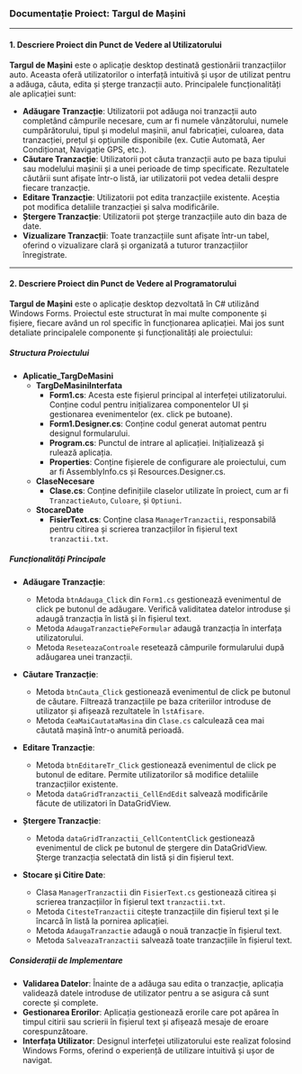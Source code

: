 ### Documentație Proiect: Targul de Mașini

---

#### 1. Descriere Proiect din Punct de Vedere al Utilizatorului

**Targul de Mașini** este o aplicație desktop destinată gestionării tranzacțiilor auto. Aceasta oferă utilizatorilor o interfață intuitivă și ușor de utilizat pentru a adăuga, căuta, edita și șterge tranzacții auto. Principalele funcționalități ale aplicației sunt:

- **Adăugare Tranzacție**: Utilizatorii pot adăuga noi tranzacții auto completând câmpurile necesare, cum ar fi numele vânzătorului, numele cumpărătorului, tipul și modelul mașinii, anul fabricației, culoarea, data tranzacției, prețul și opțiunile disponibile (ex. Cutie Automată, Aer Condiționat, Navigație GPS, etc.).
- **Căutare Tranzacție**: Utilizatorii pot căuta tranzacții auto pe baza tipului sau modelului mașinii și a unei perioade de timp specificate. Rezultatele căutării sunt afișate într-o listă, iar utilizatorii pot vedea detalii despre fiecare tranzacție.
- **Editare Tranzacție**: Utilizatorii pot edita tranzacțiile existente. Aceștia pot modifica detaliile tranzacției și salva modificările.
- **Ștergere Tranzacție**: Utilizatorii pot șterge tranzacțiile auto din baza de date.
- **Vizualizare Tranzacții**: Toate tranzacțiile sunt afișate într-un tabel, oferind o vizualizare clară și organizată a tuturor tranzacțiilor înregistrate.

---

#### 2. Descriere Proiect din Punct de Vedere al Programatorului

**Targul de Mașini** este o aplicație desktop dezvoltată în C# utilizând Windows Forms. Proiectul este structurat în mai multe componente și fișiere, fiecare având un rol specific în funcționarea aplicației. Mai jos sunt detaliate principalele componente și funcționalități ale proiectului:

##### Structura Proiectului

- **Aplicatie_TargDeMasini**
  - **TargDeMasiniInterfata**
    - **Form1.cs**: Acesta este fișierul principal al interfeței utilizatorului. Conține codul pentru inițializarea componentelor UI și gestionarea evenimentelor (ex. click pe butoane).
    - **Form1.Designer.cs**: Conține codul generat automat pentru designul formularului.
    - **Program.cs**: Punctul de intrare al aplicației. Inițializează și rulează aplicația.
    - **Properties**: Conține fișierele de configurare ale proiectului, cum ar fi AssemblyInfo.cs și Resources.Designer.cs.
  - **ClaseNecesare**
    - **Clase.cs**: Conține definițiile claselor utilizate în proiect, cum ar fi `TranzactieAuto`, `Culoare`, și `Optiuni`.
  - **StocareDate**
    - **FisierText.cs**: Conține clasa `ManagerTranzactii`, responsabilă pentru citirea și scrierea tranzacțiilor în fișierul text `tranzactii.txt`.

##### Funcționalități Principale

- **Adăugare Tranzacție**:
  - Metoda `btnAdauga_Click` din `Form1.cs` gestionează evenimentul de click pe butonul de adăugare. Verifică validitatea datelor introduse și adaugă tranzacția în listă și în fișierul text.
  - Metoda `AdaugaTranzactiePeFormular` adaugă tranzacția în interfața utilizatorului.
  - Metoda `ReseteazaControale` resetează câmpurile formularului după adăugarea unei tranzacții.

- **Căutare Tranzacție**:
  - Metoda `btnCauta_Click` gestionează evenimentul de click pe butonul de căutare. Filtrează tranzacțiile pe baza criteriilor introduse de utilizator și afișează rezultatele în `lstAfisare`.
  - Metoda `CeaMaiCautataMasina` din `Clase.cs` calculează cea mai căutată mașină într-o anumită perioadă.

- **Editare Tranzacție**:
  - Metoda `btnEditareTr_Click` gestionează evenimentul de click pe butonul de editare. Permite utilizatorilor să modifice detaliile tranzacțiilor existente.
  - Metoda `dataGridTranzactii_CellEndEdit` salvează modificările făcute de utilizatori în DataGridView.

- **Ștergere Tranzacție**:
  - Metoda `dataGridTranzactii_CellContentClick` gestionează evenimentul de click pe butonul de ștergere din DataGridView. Șterge tranzacția selectată din listă și din fișierul text.

- **Stocare și Citire Date**:
  - Clasa `ManagerTranzactii` din `FisierText.cs` gestionează citirea și scrierea tranzacțiilor în fișierul text `tranzactii.txt`.
  - Metoda `CitesteTranzactii` citește tranzacțiile din fișierul text și le încarcă în listă la pornirea aplicației.
  - Metoda `AdaugaTranzactie` adaugă o nouă tranzacție în fișierul text.
  - Metoda `SalveazaTranzactii` salvează toate tranzacțiile în fișierul text.

##### Considerații de Implementare

- **Validarea Datelor**: Înainte de a adăuga sau edita o tranzacție, aplicația validează datele introduse de utilizator pentru a se asigura că sunt corecte și complete.
- **Gestionarea Erorilor**: Aplicația gestionează erorile care pot apărea în timpul citirii sau scrierii în fișierul text și afișează mesaje de eroare corespunzătoare.
- **Interfața Utilizator**: Designul interfeței utilizatorului este realizat folosind Windows Forms, oferind o experiență de utilizare intuitivă și ușor de navigat.
